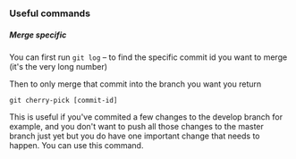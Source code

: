 ### Useful commands

##### Merge specific
You can first run `git log` – to find the specific commit id you want to merge (it's the very long number)

Then to only merge that commit into the branch you want you return

`git cherry-pick [commit-id]`

This is useful if you've commited a few changes to the develop branch for example, and you don't want to push all those changes to the master branch just yet but you do have one important change that needs to happen. You can use this command.

